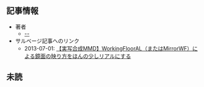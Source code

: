 ## 記事情報
- 著者
	- <a href="https://www.nicovideo.jp/user/11195552" target="_user">--</a>
- サルベージ記事へのリンク
	- 2013-07-01: <a href="https://mmdblomagasaru.blogspot.com/2025/01/mmdworkingflooralmirrorwf.html" target="_page">【実写合成MMD】WorkingFloorAL（またはMirrorWF）による鏡面の映り方をほんの少しリアルにする</a>
## 未読
